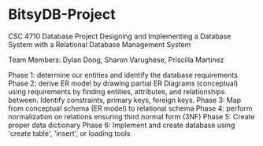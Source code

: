 # BitsyDB-Project

CSC 4710 Database Project Designing and Implementing a Database System with a Relational Database Management System

Team Members: Dylan Dong, Sharon Varughese, Priscilla Martinez

Phase 1: determine our entities and identify the database requirements
Phase 2: derive ER model by drawing partial ER Diagrams (conceptual) using requirements by finding entities, attributes, and relationships between. Identify constraints, primary keys, foreign keys. 
Phase 3: Map from conceptual schema (ER model) to relational schema
Phase 4: perform normalization on relations ensuring third normal form (3NF)
Phase 5: Create proper data dictionary
Phase 6: Implement and create database using 'create table', 'insert', or loading tools


